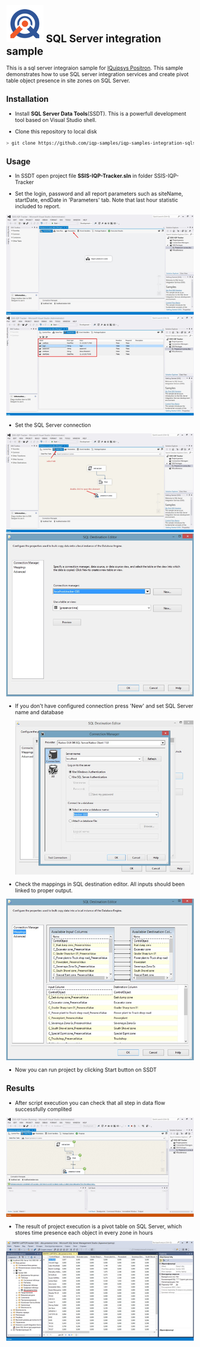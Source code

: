 # <img src="https://github.com/iqp-samples/iqp-samples-ws/raw/master/logo.png" alt="iQuipsys Logo" width="100px" height="100px"> SQL Server integration sample

This is a sql server integraion sample for [IQuipsys Positron](http://www.iquipsys.com).
This sample demonstrates how to use SQL server integration services and create pivot table object presence in site zones on SQL Server.

## Installation

- Install **SQL Server Data Tools**(SSDT). This is a powerfull development tool based on Visual Studio shell.

- Clone this repository to local disk
```bash
> git clone https://github.com/iqp-samples/iqp-samples-integration-sqlserver.git
```

## Usage

- In SSDT open project file **SSIS-IQP-Tracker.sln** in folder SSIS-IQP-Tracker

- Set the login, password and all report parameters such as siteName, startDate, endDate in 'Parameters' tab. Note that last hour statistic included to report.

<img src="https://github.com/iqp-samples/iqp-samples-integration-sqlserver/blob/master/img/control_flow.jpg?raw=true" alt="start window">

<img src="https://github.com/iqp-samples/iqp-samples-integration-sqlserver/blob/master/img/parameters.jpg?raw=true" alt="parameters">

- Set the SQL Server connection 

<img src="https://github.com/iqp-samples/iqp-samples-integration-sqlserver/blob/master/img/sql%20server%20settings%201.jpg" alt="parameters">
<img src="https://github.com/iqp-samples/iqp-samples-integration-sqlserver/blob/master/img/sql%20server%20settings%202.jpg" alt="parameters">


- If you don't have configured connection press 'New' and set SQL Server name and database
    
   <img src="https://github.com/iqp-samples/iqp-samples-integration-sqlserver/blob/master/img/sql%20server%20settings%203.jpg?raw=true" alt="adding new SQL Server connection">

- Check the mappings in SQL destination editor. All inputs should been linked to proper output.
<img src="https://github.com/iqp-samples/iqp-samples-integration-sqlserver/blob/master/img/sql%20server%20mappings.jpg?raw=true" alt="mappings">


- Now you can run project by clicking Start button on SSDT

## Results

- After script execution you can check that all step in data flow successfully complited

<img src="https://github.com/iqp-samples/iqp-samples-integration-sqlserver/blob/master/img/success%20run.jpg?raw=true" alt="SSDT success run">

- The result of project execution is a pivot table on SQL Server, which stores time presence each object in every zone in hours

<img src="https://github.com/iqp-samples/iqp-samples-integration-sqlserver/blob/master/img/sql%20server%20results.jpg?raw=true" alt="created table">